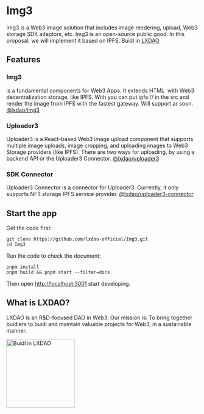 # Img3

Img3 is a Web3 image solution that includes image rendering, upload, Web3 storage SDK adaptors, etc. Img3 is an open-source public good. In this proposal, we will implement it based on IPFS. Buidl in [LXDAO](https://lxdao.io/).

## Features

### Img3

<Img3 /> is a fundamental components for Web3 Apps. It extends HTML <img /> with Web3 decentralization storage, like IPFS. With <Img3 /> you can put ipfs:// in the src and render the image from IPFS with the fastest gateway. Will support ar soon. [@lxdao/img3](./packages/img3/README.md)

### Uploader3

Uploader3 is a React-based Web3 image upload component that supports multiple image uploads, image cropping, and uploading images to Web3 Storage providers (like IPFS). There are two ways for uploading, by using a backend API or the Uploader3 Connector. [@lxdao/uploader3](./packages/uploader3/README.md)

### SDK Connector

Uploader3 Connector is a connector for Uploader3. Currently, it only supports NFT.storage IPFS service provider. [@lxdao/uploader3-connector](./packages/uploader3-connector/README.md)

## Start the app

Get the code first:

```
git clone https://github.com/lxdao-official/Img3.git
cd Img3
```

Run the code to check the document:

```
pnpm install
pnpm build && pnpm start --filter=docs
```

Then open <http://localhost:3001> start developing.

## What is LXDAO?

LXDAO is an R&D-focused DAO in Web3. Our mission is: To bring together buidlers to buidl and maintain valuable projects for Web3, in a sustainable manner.

<a target="_blank" href="https://lxdao.io/"><img alt="Buidl in LXDAO" src="public/buildinlxdao.png" width="180" /></a>
